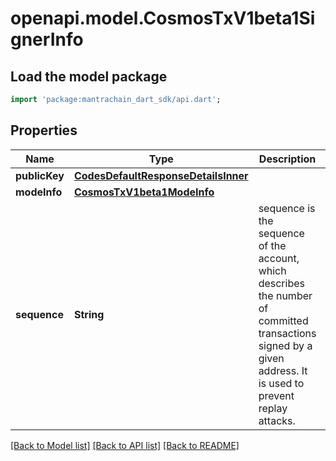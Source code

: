 # openapi.model.CosmosTxV1beta1SignerInfo

## Load the model package
```dart
import 'package:mantrachain_dart_sdk/api.dart';
```

## Properties
Name | Type | Description | Notes
------------ | ------------- | ------------- | -------------
**publicKey** | [**CodesDefaultResponseDetailsInner**](CodesDefaultResponseDetailsInner.md) |  | [optional] 
**modeInfo** | [**CosmosTxV1beta1ModeInfo**](CosmosTxV1beta1ModeInfo.md) |  | [optional] 
**sequence** | **String** | sequence is the sequence of the account, which describes the number of committed transactions signed by a given address. It is used to prevent replay attacks. | [optional] 

[[Back to Model list]](../README.md#documentation-for-models) [[Back to API list]](../README.md#documentation-for-api-endpoints) [[Back to README]](../README.md)


